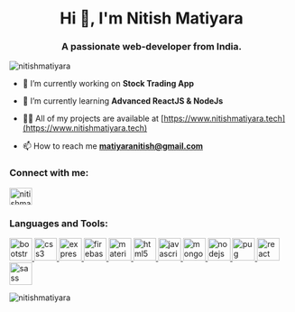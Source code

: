 <h1 align="center">Hi 👋, I'm Nitish Matiyara</h1>
<h3 align="center">A passionate web-developer from India.</h3>

<p align="left"> <img src="https://komarev.com/ghpvc/?username=nitishmatiyara&label=Profile%20views&color=0e75b6&style=flat" alt="nitishmatiyara" /> </p>

- 🔭 I’m currently working on **Stock Trading App**

- 🌱 I’m currently learning **Advanced ReactJS & NodeJs**

- 👨‍💻 All of my projects are available at [https://www.nitishmatiyara.tech](https://www.nitishmatiyara.tech)

- 📫 How to reach me **matiyaranitish@gmail.com**

<h3 align="left">Connect with me:</h3>
<p align="left">
<a href="https://linkedin.com/in/nitishmatiyara" target="blank"><img align="center" src="https://raw.githubusercontent.com/rahuldkjain/github-profile-readme-generator/master/src/images/icons/Social/linked-in-alt.svg" alt="nitishmatiyara" height="30" width="40" /></a>
</p>

<h3 align="left">Languages and Tools:</h3>
<p align="left"><a href="https://getbootstrap.com" target="_blank" rel="noreferrer">
  <img
    src="https://cdn.jsdelivr.net/gh/devicons/devicon/icons/bootstrap/bootstrap-plain-wordmark.svg"
    alt="bootstrap"
    width="40"
    height="40"
  />
</a>
<a href="https://www.w3schools.com/css/" target="_blank" rel="noreferrer">
  <img
    src="https://cdn.jsdelivr.net/gh/devicons/devicon/icons/css3/css3-original-wordmark.svg"
    alt="css3"
    width="40"
    height="40"
  />
</a>
<a href="https://expressjs.com" target="_blank" rel="noreferrer">
  <img
    src="https://cdn.jsdelivr.net/gh/devicons/devicon/icons/express/express-original-wordmark.svg"
    alt="express"
    width="40"
    height="40"
  />
</a>
<a href="https://firebase.google.com/" target="_blank" rel="noreferrer">
  <img
    src="https://cdn.jsdelivr.net/gh/devicons/devicon/icons/firebase/firebase-plain-wordmark.svg"
    alt="firebase"
    width="40"
    height="40"
  />
</a>
<a href="https://mui.com" target="_blank" rel="noreferrer">
  <img
    src="https://cdn.jsdelivr.net/gh/devicons/devicon/icons/materialui/materialui-original.svg"
    alt="material-ui"
    width="40"
    height="40"
  />
</a>
<a href="https://www.w3.org/html/" target="_blank" rel="noreferrer">
  <img
    src="https://cdn.jsdelivr.net/gh/devicons/devicon/icons/html5/html5-original-wordmark.svg"
    alt="html5"
    width="40"
    height="40"
  />
</a>
<a
  href="https://developer.mozilla.org/en-US/docs/Web/JavaScript"
  target="_blank"
  rel="noreferrer"
>
  <img
    src="https://cdn.jsdelivr.net/gh/devicons/devicon/icons/javascript/javascript-original.svg"
    alt="javascript"
    width="40"
    height="40"
  />
</a>
<a href="https://www.mongodb.com/" target="_blank" rel="noreferrer">
  <img
    src="https://cdn.jsdelivr.net/gh/devicons/devicon/icons/mongodb/mongodb-plain-wordmark.svg"
    alt="mongodb"
    width="40"
    height="40"
  />
</a>
<a href="https://nodejs.org" target="_blank" rel="noreferrer">
  <img
    src="https://cdn.jsdelivr.net/gh/devicons/devicon/icons/nodejs/nodejs-plain-wordmark.svg"
    alt="nodejs"
    width="40"
    height="40"
  />
</a>
<a href="https://pugjs.org" target="_blank" rel="noreferrer">
  <img
    src="https://cdn.worldvectorlogo.com/logos/pug.svg"
    alt="pug"
    width="40"
    height="40"
  />
</a>
<a href="https://reactjs.org/" target="_blank" rel="noreferrer">
  <img
    src="https://cdn.jsdelivr.net/gh/devicons/devicon/icons/react/react-original-wordmark.svg"
    alt="react"
    width="40"
    height="40"
  />
</a>
<a href="https://sass-lang.com" target="_blank" rel="noreferrer">
  <img
    src="https://cdn.jsdelivr.net/gh/devicons/devicon/icons/sass/sass-original.svg"
    alt="sass"
    width="40"
    height="40"
  />
</a>

 </p>

<p><img align="center" src="https://github-readme-stats.vercel.app/api/top-langs?username=nitishmatiyara&show_icons=true&locale=en&layout=compact" alt="nitishmatiyara" /></p>
